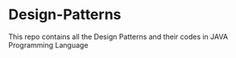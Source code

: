 # Design-Patterns
This repo contains all the Design Patterns and their codes in JAVA Programming Language
